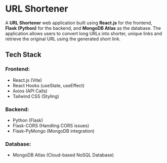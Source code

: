# **URL Shortener**  

A **URL Shortener** web application built using **React.js** for the frontend, **Flask (Python)** for the backend, and **MongoDB Atlas** as the database. The application allows users to convert long URLs into shorter, unique links and retrieve the original URL using the generated short link.  

  

## **Tech Stack**  

### **Frontend:**  
- React.js (Vite)  
- React Hooks (useState, useEffect)  
- Axios (API Calls)  
- Tailwind CSS (Styling)  

### **Backend:**  
- Python (Flask)  
- Flask-CORS (Handling CORS issues)  
- Flask-PyMongo (MongoDB integration)  

### **Database:**  
- MongoDB Atlas (Cloud-based NoSQL Database)


